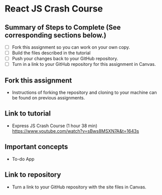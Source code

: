 # React JS Crash Course

## Summary of Steps to Complete (See corresponding sections below.)
- [ ] Fork this assignment so you can work on your own copy.
- [ ] Build the files described in the tutorial
- [ ] Push your changes back to your GitHub repository.
- [ ] Turn in a link to your GitHub repository for this assignment in Canvas.

## Fork this assignment

* Instructions of forking the repository and cloning to your machine can be found on previous assignments.

## Link to tutorial

* Express JS Crash Course (1 hour 38 min) https://www.youtube.com/watch?v=sBws8MSXN7A&t=1643s

## Important concepts

* To-do App

## Link to repository

* Turn a link to your GitHub repository with the site files in Canvas.
